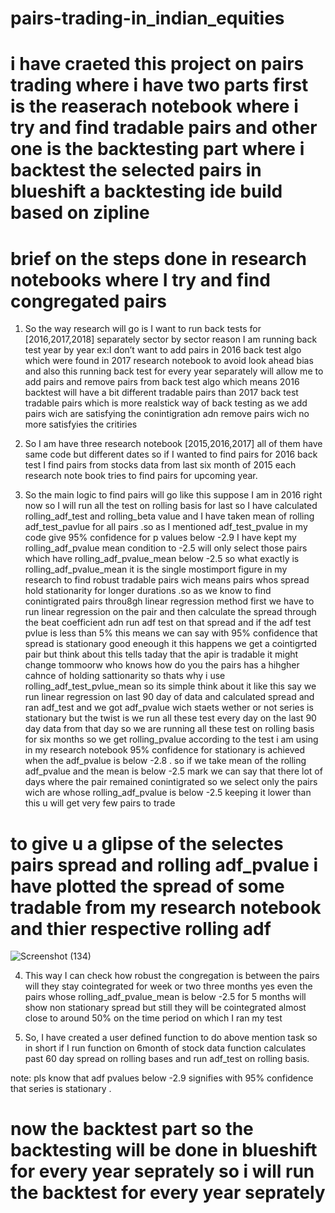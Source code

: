# pairs-trading-in_indian_equities
# i have craeted this project on pairs trading where i have two parts first is the reaserach notebook where i try and find tradable pairs and other one is the backtesting part where i backtest the selected pairs in blueshift a backtesting ide build based on zipline 
# brief on the steps done in research notebooks where I try and find congregated pairs 
1)	So the way research will go is I want to run back tests for [2016,2017,2018] separately sector by sector reason I am running back test year by year ex:I don’t want to add pairs in 2016 back test algo which were  found  in 2017 research notebook to avoid look ahead bias and also this running back test for every year separately will allow me to add pairs and remove pairs from back test algo which means 2016 backtest will have a bit different tradable pairs than 2017 back test tradable pairs  which is more realstick way of back testing as we add pairs wich are satisfying the conintigration adn remove pairs wich no more satisfyies the critiries  

2)	So I am have three research notebook [2015,2016,2017] all of them have same code but different dates so if I wanted to find pairs for 2016 back test I find pairs from stocks data from last six month of 2015 each research note book tries to find pairs for upcoming year.

3)	So the main logic to find pairs will go like this  suppose I am in 2016 right now so I will run all the test on rolling basis for last so I have calculated rolling_adf_test and rolling_beta value and I have taken mean of  rolling adf_test_pavlue  for all pairs .so as I mentioned adf_test_pvalue in my code give 95% confidence for p values below -2.9 I have kept my rolling_adf_pvalue  mean condition to -2.5  will only select those pairs which have rolling_adf_pvalue_mean below -2.5
so what exactly is rolling_adf_pvalue_mean it is the single mostimport figure in my research to find robust tradable pairs wich means pairs whos spread hold stationarity for longer durations .so as we know to find conintigrated pairs throu8gh linear regression method first we have to run linear regression on the pair and then calculate the spread through the beat coefficient adn run adf test on that spread and if the adf test pvlue is less than 5% this means we can say with 95% confidence that spread is stationary good eneough it this happens we get a cointigrted pair but think about this tells taday that the apir is tradable it might change tommoorw who knows how do you the pairs has a hihgher cahnce of holding sattionarity so thats why i use rolling_adf_test_pvlue_mean so its simple think about it like this say we run linear regression on last 90 day of data and calculated spread and ran adf_test and we got adf_pvalue wich staets wether or not series is stationary but the twist is we run all these test every day on the last 90 day data from that day so we are running all these test on rolling basis for six months so we get rolling_pvalue according to the test i am using in my research notebook 95% confidence for stationary is achieved when the adf_pvalue is below -2.8 . so if we take mean of the rolling adf_pvalue and the mean is below -2.5 mark we can say that there lot of days where the pair remained conintigrated so we select only the pairs wich are whose rolling_adf_pvalue is below -2.5 keeping it lower than this u will get very few pairs to trade

# to give u a glipse of the selectes pairs spread and rolling adf_pvalue i have plotted the spread of some tradable from my research notebook and thier respective rolling adf

![Screenshot (134)](https://user-images.githubusercontent.com/48233070/63426389-51b80700-c430-11e9-8ded-2ea46fc83759.png)

4)	This way I can check how robust the congregation is between the pairs  will they  stay cointegrated for week or two three months yes even the pairs whose rolling_adf_pvalue_mean is below -2.5 for 5 months will show non stationary spread but still they will be cointegrated almost close to around 50% on the time period on which I ran my test

5)	So, I have created a user defined function to do above mention task so in short if I run function on 6month of stock data function calculates past 60 day spread on rolling bases and run adf_test on rolling basis.



note: pls know that adf pvalues below -2.9 signifies with 95% confidence that series is stationary .

# now  the backtest part so the backtesting will be done in blueshift for every year seprately so i will run the backtest for every year seprately 
 
